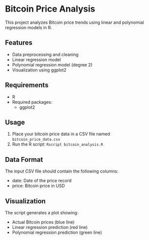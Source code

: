 # Bitcoin Price Analysis

This project analyzes Bitcoin price trends using linear and polynomial regression models in R.

## Features

- Data preprocessing and cleaning
- Linear regression model
- Polynomial regression model (degree 2)
- Visualization using ggplot2

## Requirements

- R
- Required packages:
  - ggplot2

## Usage

1. Place your bitcoin price data in a CSV file named `bitcoin_price_data.csv`
2. Run the R script: `Rscript bitcoin_analysis.R`

## Data Format

The input CSV file should contain the following columns:
- date: Date of the price record
- price: Bitcoin price in USD

## Visualization

The script generates a plot showing:
- Actual Bitcoin prices (blue line)
- Linear regression prediction (red line)
- Polynomial regression prediction (green line)